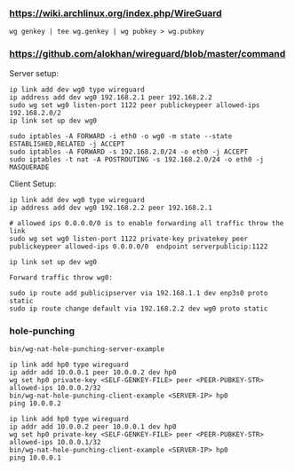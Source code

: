 
### https://wiki.archlinux.org/index.php/WireGuard

    wg genkey | tee wg.genkey | wg pubkey > wg.pubkey

### https://github.com/alokhan/wireguard/blob/master/command

Server setup:

    ip link add dev wg0 type wireguard
    ip address add dev wg0 192.168.2.1 peer 192.168.2.2
    sudo wg set wg0 listen-port 1122 peer publickeypeer allowed-ips 192.168.2.0/2
    ip link set up dev wg0

    sudo iptables -A FORWARD -i eth0 -o wg0 -m state --state ESTABLISHED,RELATED -j ACCEPT
    sudo iptables -A FORWARD -s 192.168.2.0/24 -o eth0 -j ACCEPT
    sudo iptables -t nat -A POSTROUTING -s 192.168.2.0/24 -o eth0 -j MASQUERADE


Client Setup:

    ip link add dev wg0 type wireguard
    ip address add dev wg0 192.168.2.2 peer 192.168.2.1

    # allowed ips 0.0.0.0/0 is to enable forwarding all traffic throw the link
    sudo wg set wg0 listen-port 1122 private-key privatekey peer publickeypeer allowed-ips 0.0.0.0/0  endpoint serverpublicip:1122

    ip link set up dev wg0

    Forward traffic throw wg0:

    sudo ip route add publicipserver via 192.168.1.1 dev enp3s0 proto static
    sudo ip route change default via 192.168.2.2 dev wg0 proto static

### hole-punching

    bin/wg-nat-hole-punching-server-example

    ip link add hp0 type wireguard
    ip addr add 10.0.0.1 peer 10.0.0.2 dev hp0
    wg set hp0 private-key <SELF-GENKEY-FILE> peer <PEER-PUBKEY-STR> allowed-ips 10.0.0.2/32
    bin/wg-nat-hole-punching-client-example <SERVER-IP> hp0
    ping 10.0.0.2

    ip link add hp0 type wireguard
    ip addr add 10.0.0.2 peer 10.0.0.1 dev hp0
    wg set hp0 private-key <SELF-GENKEY-FILE> peer <PEER-PUBKEY-STR> allowed-ips 10.0.0.1/32
    bin/wg-nat-hole-punching-client-example <SERVER-IP> hp0
    ping 10.0.0.1

